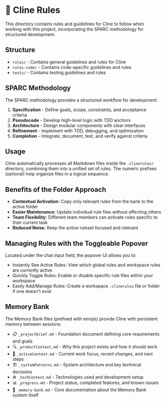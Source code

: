 # 📖 Cline Rules

This directory contains rules and guidelines for Cline to follow when working with this project, incorporating the SPARC methodology for structured development.

## Structure

- `rules/` - Contains general guidelines and rules for Cline
- `rules-code/` - Contains code-specific guidelines and rules
- `tests/` - Contains testing guidelines and rules

## SPARC Methodology

The SPARC methodology provides a structured workflow for development:

1. **Specification** - Define goals, scope, constraints, and acceptance criteria
2. **Pseudocode** - Develop high-level logic with TDD anchors
3. **Architecture** - Design modular components with clear interfaces
4. **Refinement** - Implement with TDD, debugging, and optimization
5. **Completion** - Integrate, document, test, and verify against criteria

## Usage

Cline automatically processes all Markdown files inside the `.clinerules/` directory, combining them into a unified set of rules. The numeric prefixes (optional) help organize files in a logical sequence.

## Benefits of the Folder Approach

- **Contextual Activation**: Copy only relevant rules from the bank to the active folder
- **Easier Maintenance**: Update individual rule files without affecting others
- **Team Flexibility**: Different team members can activate rules specific to their current task
- **Reduced Noise**: Keep the active ruleset focused and relevant

## Managing Rules with the Toggleable Popover

Located under the chat input field, the popover UI allows you to:

- Instantly See Active Rules: View which global rules and workspace rules are currently active
- Quickly Toggle Rules: Enable or disable specific rule files within your workspace
- Easily Add/Manage Rules: Create a workspace `.clinerules` file or folder if one doesn't exist

## Memory Bank

The Memory Bank files (prefixed with emojis) provide Cline with persistent memory between sessions:

- 📋 `_projectbrief.md` - Foundation document defining core requirements and goals
- 🔍 `_productContext.md` - Why this project exists and how it should work
- 🔄 `_activeContext.md` - Current work focus, recent changes, and next steps
- 🏗️ `_systemPatterns.md` - System architecture and key technical decisions
- ⚙️ `_techContext.md` - Technologies used and development setup
- 📊 `_progress.md` - Project status, completed features, and known issues
- 🧠 `_memory-bank.md` - Core documentation about the Memory Bank system itself
